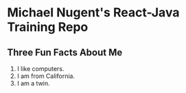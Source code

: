 # Michael Nugent's React-Java Training Repo

## Three Fun Facts About Me
1. I like computers.
2. I am from California.
3. I am a twin.
